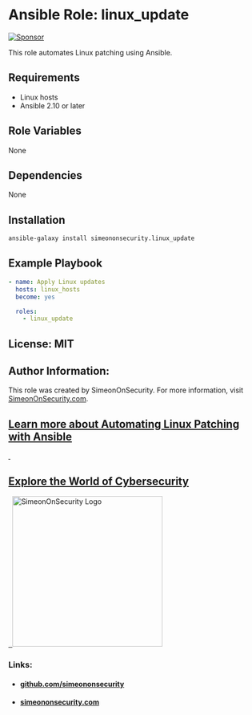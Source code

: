 # Ansible Role: linux_update

[![Sponsor](https://img.shields.io/badge/Sponsor-Click%20Here-ff69b4)](https://github.com/sponsors/simeononsecurity) 

This role automates Linux patching using Ansible.

## Requirements

- Linux hosts
- Ansible 2.10 or later

## Role Variables

None

## Dependencies

None

## Installation
```bash
ansible-galaxy install simeononsecurity.linux_update
```

## Example Playbook

```yaml
- name: Apply Linux updates
  hosts: linux_hosts
  become: yes

  roles:
    - linux_update
```

## License: MIT

## Author Information:
This role was created by SimeonOnSecurity.
For more information, visit [SimeonOnSecurity.com](https://simeononsecurity.com).

## [Learn more about Automating Linux Patching with Ansible](https://simeononsecurity.com/guides/automate-linux-patching-and-updates-with-ansible/)
<a href="https://simeononsecurity.com" target="_blank" rel="noopener noreferrer">
  <h2>Explore the World of Cybersecurity</h2>
</a>
<a href="https://simeononsecurity.com" target="_blank" rel="noopener noreferrer">
  <img src="https://simeononsecurity.com/img/banner.png" alt="SimeonOnSecurity Logo" width="300" height="300">
</a>

### Links:
- #### [github.com/simeononsecurity](https://github.com/simeononsecurity)
- #### [simeononsecurity.com](https://simeononsecurity.com)

